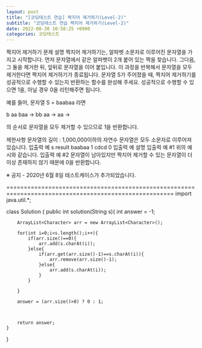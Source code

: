 ```yaml
---
layout: post
title: "[코딩테스트 연습] 짝지어 제거하기(Level-2)"
subtitle: "코딩테스트 연습 짝지어 제거하기(Level-2)"
date: 2022-08-30 10:58:25 +0900
categories: 코딩테스트
---
```

짝지어 제거하기
문제 설명
짝지어 제거하기는, 알파벳 소문자로 이루어진 문자열을 가지고 시작합니다. 먼저 문자열에서 같은 알파벳이 2개 붙어 있는 짝을 찾습니다. 그다음, 그 둘을 제거한 뒤, 앞뒤로 문자열을 이어 붙입니다. 이 과정을 반복해서 문자열을 모두 제거한다면 짝지어 제거하기가 종료됩니다. 문자열 S가 주어졌을 때, 짝지어 제거하기를 성공적으로 수행할 수 있는지 반환하는 함수를 완성해 주세요. 성공적으로 수행할 수 있으면 1을, 아닐 경우 0을 리턴해주면 됩니다.

예를 들어, 문자열 S = baabaa 라면

b aa baa → bb aa → aa →

의 순서로 문자열을 모두 제거할 수 있으므로 1을 반환합니다.

제한사항
문자열의 길이 : 1,000,000이하의 자연수
문자열은 모두 소문자로 이루어져 있습니다.
입출력 예
s	result
baabaa	1
cdcd	0
입출력 예 설명
입출력 예 #1
위의 예시와 같습니다.
입출력 예 #2
문자열이 남아있지만 짝지어 제거할 수 있는 문자열이 더 이상 존재하지 않기 때문에 0을 반환합니다.

※ 공지 - 2020년 6월 8일 테스트케이스가 추가되었습니다.



======================================================================================================
import java.util.*;

class Solution
{
    public int solution(String s){
        int answer = -1;
        
        ArrayList<Character> arr = new ArrayList<Character>();
        
        for(int i=0;i<s.length();i++){
            if(arr.size()==0){
                arr.add(s.charAt(i));
            }else{
                if(arr.get(arr.size()-1)==s.charAt(i)){
                    arr.remove(arr.size()-1);
                }else{
                    arr.add(s.charAt(i));
                }
            }
            
        }
        
        answer = (arr.size()>0) ? 0 : 1;
        

        
        return answer;
    }
}

